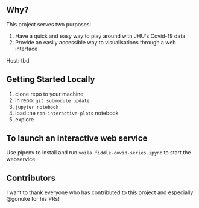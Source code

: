 Why?
-----

This project serves two purposes:
1. Have a quick and easy way to play around with JHU's Covid-19 data
2. Provide an easily accessible way to visualisations through a web interface 

Host: tbd

Getting Started Locally
------------------------

1. clone repo to your machine
2. in repo: `git submodule update`
3. `jupyter notebook`
4. load the `non-interactive-plots` notebook
5. explore

To launch an interactive web service
-------------------------------------

Use pipenv to install and run `voila fiddle-covid-series.ipynb` to start the webservice

Contributors
-------------

I want to thank everyone who has contributed to this project and especially @gonuke for his PRs!
